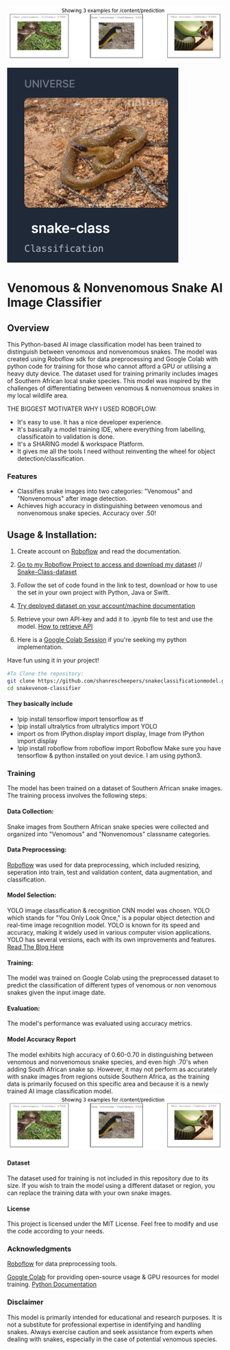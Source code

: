 
![Accuracy Evidence](https://github.com/shanrescheepers/snakeclassificationmodel/blob/master/Images/prediction_accuracy_metrics.png)

![snake-class](https://github.com/shanrescheepers/snakeclassificationmodel/blob/master/Images/snake-class.png)

# Venomous & Nonvenomous Snake AI Image Classifier
## Overview
This Python-based AI image classification model has been trained to distinguish between venomous and nonvenomous snakes. The model was created using Roboflow sdk for data preprocessing and Google Colab with python code for training for those who cannot afford a GPU or utilising a heavy duty device. The dataset used for training primarily includes images of Southern African local snake species.
This model was inspired by the challenges of differentiating between venomous & nonvenomous snakes in my local wildlife area.

THE BIGGEST MOTIVATER WHY I USED ROBOFLOW:
- It's easy to use. It has a nice developer experience.
- It's basically a model training IDE, where everything from labelling, classificatoin to validation is done.
- It's a SHARING model & workspace Platform.
- It gives me all the tools I need without reinventing the wheel for object detection/classification.

### Features
- Classifies snake images into two categories: "Venomous" and "Nonvenomous" after image detection.
- Achieves high accuracy in distinguishing between venomous and nonvenomous snake species. Accuracy over .50!

## Usage & Installation:
1) Create account on [Roboflow](https://roboflow.com/) and read the documentation.

2) [Go to my Roboflow Project to access and download my dataset](https://universe.roboflow.com/shanr-scheepers) //
[Snake-Class-dataset](https://universe.roboflow.com/shanr-scheepers/snake-class)


3) Follow the set of code found in the link to test, download or how to use the set in your own project with Python, Java or Swift.

4) [Try deployed dataset on your account/machine documentation](https://inference.roboflow.com/quickstart/explore_models/#run-a-private-fine-tuned-model) 

5) Retrieve your own API-key and add it to .ipynb file to test and use the model. [How to retrieve API](https://docs.roboflow.com/api-reference/authentication)

6) Here is a [Google Colab Session](https://colab.research.google.com/github/shanrescheepers/snakeclassificationmodel/blob/master/RSASnakeClassifications.ipynb) if you're seeking my python implementation.

Have fun using it in your project!
```bash
#To Clone the repository:
git clone https://github.com/shanrescheepers/snakeclassificationmodel.git
cd snakevenom-classifier
```

#### They basically include
- !pip install tensorflow import tensorflow as tf
- !pip install ultralytics from ultralytics import YOLO
- import os from IPython.display import display, Image from IPython import display
- !pip install roboflow from roboflow import Roboflow
Make sure you have tensorflow & python installed on yout device. I am using python3.


### Training
The model has been trained on a dataset of Southern African snake images. The training process involves the following steps:

#### Data Collection: 
Snake images from Southern African snake species were collected and organized into "Venomous" and "Nonvenomous" classname categories.

#### Data Preprocessing: 
[Roboflow](https://roboflow.com/) was used for data preprocessing, which included resizing, seperation into train, test and validation content, data augmentation, and classification.

#### Model Selection: 
YOLO image classification & recognition CNN model was chosen. YOLO which stands for "You Only Look Once," is a popular object detection and real-time image recognition model. YOLO is known for its speed and accuracy, making it widely used in various computer vision applications. YOLO has several versions, each with its own improvements and features.
[Read The Blog Here](https://blog.roboflow.com/train-yolov5-classification-custom-data/)

#### Training: 
The model was trained on Google Colab using the preprocessed dataset to predict the classification of different types of venomous or non venomous snakes given the input image date.

#### Evaluation: 
The model's performance was evaluated using accuracy metrics.

#### Model Accuracy Report
The model exhibits high accuracy of 0.60-0.70 in distinguishing between venomous and nonvenomous snake species, and even high .70's when adding South African snake sp. However, it may not perform as accurately with snake images from regions outside Southern Africa, as the training data is primarily focused on this specific area and because it is a newly trained AI image classification model.
![Accuracy Evidence](https://github.com/shanrescheepers/snakeclassificationmodel/blob/master/Images/prediction_accuracy_metrics.png)

#### Dataset
The dataset used for training is not included in this repository due to its size. If you wish to train the model using a different dataset or region, you can replace the training data with your own snake images.


#### License
This project is licensed under the MIT License. Feel free to modify and use the code according to your needs.

### Acknowledgments
[Roboflow](https://roboflow.com/)  for data preprocessing tools.

[Google Colab](https://colab.google/) for providing  open-source usage & GPU resources for model training.
[Python Documentation](https://www.python.org/) 
### Disclaimer
This model is primarily intended for educational and research purposes. It is not a substitute for professional expertise in identifying and handling snakes. Always exercise caution and seek assistance from experts when dealing with snakes, especially in the case of potential venomous species.





